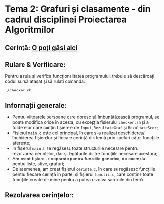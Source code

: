# Tema 2: Grafuri și clasamente - din cadrul disciplinei Proiectarea Algoritmilor

## Cerință: [O poți găsi aici](https://github.com/Vlad20405/Tema_2/blob/main/PA_tema2.pdf)

## Rulare & Verificare:
Pentru a rula și verifica funcționalitatea programului, trebuie să descărcați codul sursă atașat și să rulați comanda:
```shell
./checker.sh
```

## Informații generale:
* Pentru viitoarele persoane care doresc să îmbunătățească programul, se poate modifica orice în acesta, cu excepția fișierului `checker.sh` și a folderelor care conțin fișierele de `Input`, `RezultateGraf` și `RezultateScor`;
* Fișierul `main.c` este cel principal, în care s-a realizat deschiderea/închiderea fișierelor și fiecare cerință din temă prin apeluri către funcțiile aferente;
* În fișierul `main.h` se regăsesc toate structurile necesare pentru rezolvarea cerințelor, dar și legăturile dintre funcțiile necesare acestora;
* Am creat fișiere `.c` separate pentru funcțiile generice, de exemplu pentru liste, stive, grafuri;
* De asemenea, am creat fișierul `cerinte.c`, în care se regăsesc funcțiile pentru fiecare cerință în parte, și fișierul `functii.c`, care conține toate funcțiile create de mine pentru a putea rezolva sarcinile din temă.

## Rezolvarea cerințelor:
